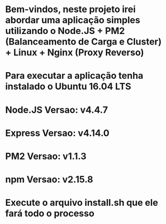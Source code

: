 # Bem-vindos, neste projeto irei abordar uma aplicação simples utilizando o Node.JS + PM2 (Balanceamento de Carga e Cluster) + Linux + Nginx (Proxy Reverso)
# Para executar a aplicação tenha instalado o Ubuntu 16.04 LTS
# Node.JS Versao: v4.4.7
# Express Versao: v4.14.0
# PM2 Versao: v1.1.3
# npm Versao: v2.15.8
# Execute o arquivo install.sh que ele fará todo o processo
